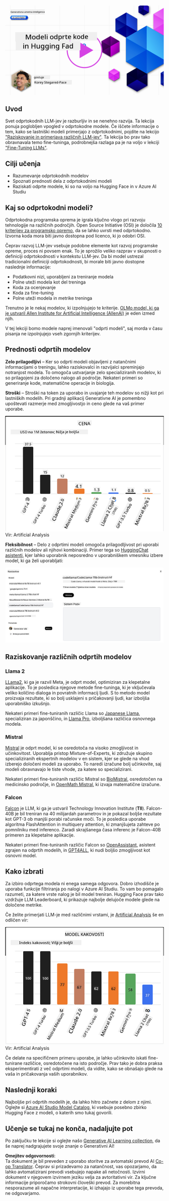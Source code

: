 <!--
CO_OP_TRANSLATOR_METADATA:
{
  "original_hash": "0bba96e53ab841d99db731892a51fab8",
  "translation_date": "2025-07-09T17:16:11+00:00",
  "source_file": "16-open-source-models/README.md",
  "language_code": "sl"
}
-->
[![Open Source Models](../../../translated_images/16-lesson-banner.6b56555e8404fda1716382db4832cecbe616ccd764de381f0af6cfd694d05f74.sl.png)](https://aka.ms/gen-ai-lesson16-gh?WT.mc_id=academic-105485-koreyst)

## Uvod

Svet odprtokodnih LLM-jev je razburljiv in se nenehno razvija. Ta lekcija ponuja poglobljen vpogled v odprtokodne modele. Če iščete informacije o tem, kako se lastniški modeli primerjajo z odprtokodnimi, pojdite na lekcijo ["Raziskovanje in primerjava različnih LLM-jev"](../02-exploring-and-comparing-different-llms/README.md?WT.mc_id=academic-105485-koreyst). Ta lekcija bo prav tako obravnavala temo fine-tuninga, podrobnejša razlaga pa je na voljo v lekciji ["Fine-Tuning LLMs"](../18-fine-tuning/README.md?WT.mc_id=academic-105485-koreyst).

## Cilji učenja

- Razumevanje odprtokodnih modelov  
- Spoznati prednosti dela z odprtokodnimi modeli  
- Raziskati odprte modele, ki so na voljo na Hugging Face in v Azure AI Studiu  

## Kaj so odprtokodni modeli?

Odprtokodna programska oprema je igrala ključno vlogo pri razvoju tehnologije na različnih področjih. Open Source Initiative (OSI) je določila [10 kriterijev za programsko opremo](https://web.archive.org/web/20241126001143/https://opensource.org/osd?WT.mc_id=academic-105485-koreyst), da se lahko uvrsti med odprtokodno. Izvorna koda mora biti javno dostopna pod licenco, ki jo odobri OSI.

Čeprav razvoj LLM-jev vsebuje podobne elemente kot razvoj programske opreme, proces ni povsem enak. To je sprožilo veliko razprav v skupnosti o definiciji odprtokodnosti v kontekstu LLM-jev. Da bi model ustrezal tradicionalni definiciji odprtokodnosti, bi morale biti javno dostopne naslednje informacije:

- Podatkovni nizi, uporabljeni za treniranje modela  
- Polne uteži modela kot del treninga  
- Koda za ocenjevanje  
- Koda za fine-tuning  
- Polne uteži modela in metrike treninga  

Trenutno je le nekaj modelov, ki izpolnjujejo te kriterije. [OLMo model, ki ga je ustvaril Allen Institute for Artificial Intelligence (AllenAI)](https://huggingface.co/allenai/OLMo-7B?WT.mc_id=academic-105485-koreyst) je eden izmed njih.

V tej lekciji bomo modele naprej imenovali "odprti modeli", saj morda v času pisanja ne izpolnjujejo vseh zgornjih kriterijev.

## Prednosti odprtih modelov

**Zelo prilagodljivi** – Ker so odprti modeli objavljeni z natančnimi informacijami o treningu, lahko raziskovalci in razvijalci spreminjajo notranjost modela. To omogoča ustvarjanje zelo specializiranih modelov, ki so prilagojeni za določeno nalogo ali področje. Nekateri primeri so generiranje kode, matematične operacije in biologija.

**Stroški** – Stroški na token za uporabo in uvajanje teh modelov so nižji kot pri lastniških modelih. Pri gradnji aplikacij Generativne AI je pomembno upoštevati razmerje med zmogljivostjo in ceno glede na vaš primer uporabe.

![Model Cost](../../../translated_images/model-price.3f5a3e4d32ae00b465325159e1f4ebe7b5861e95117518c6bfc37fe842950687.sl.png)  
Vir: Artificial Analysis

**Fleksibilnost** – Delo z odprtimi modeli omogoča prilagodljivost pri uporabi različnih modelov ali njihovi kombinaciji. Primer tega so [HuggingChat asistenti](https://huggingface.co/chat?WT.mc_id=academic-105485-koreyst), kjer lahko uporabnik neposredno v uporabniškem vmesniku izbere model, ki ga želi uporabljati:

![Choose Model](../../../translated_images/choose-model.f095d15bbac922141591fd4fac586dc8d25e69b42abf305d441b84c238e293f2.sl.png)

## Raziskovanje različnih odprtih modelov

### Llama 2

[LLama2](https://huggingface.co/meta-llama?WT.mc_id=academic-105485-koreyst), ki ga je razvil Meta, je odprt model, optimiziran za klepetalne aplikacije. To je posledica njegove metode fine-tuninga, ki je vključevala veliko količino dialoga in povratnih informacij ljudi. S to metodo model proizvaja rezultate, ki so bolj usklajeni s pričakovanji ljudi, kar izboljša uporabniško izkušnjo.

Nekateri primeri fine-tuniranih različic Llama so [Japanese Llama](https://huggingface.co/elyza/ELYZA-japanese-Llama-2-7b?WT.mc_id=academic-105485-koreyst), specializiran za japonščino, in [Llama Pro](https://huggingface.co/TencentARC/LLaMA-Pro-8B?WT.mc_id=academic-105485-koreyst), izboljšana različica osnovnega modela.

### Mistral

[Mistral](https://huggingface.co/mistralai?WT.mc_id=academic-105485-koreyst) je odprt model, ki se osredotoča na visoko zmogljivost in učinkovitost. Uporablja pristop Mixture-of-Experts, ki združuje skupino specializiranih ekspertnih modelov v en sistem, kjer se glede na vhod izberejo določeni modeli za uporabo. To naredi izračune bolj učinkovite, saj modeli obravnavajo le tiste vhode, za katere so specializirani.

Nekateri primeri fine-tuniranih različic Mistral so [BioMistral](https://huggingface.co/BioMistral/BioMistral-7B?text=Mon+nom+est+Thomas+et+mon+principal?WT.mc_id=academic-105485-koreyst), osredotočen na medicinsko področje, in [OpenMath Mistral](https://huggingface.co/nvidia/OpenMath-Mistral-7B-v0.1-hf?WT.mc_id=academic-105485-koreyst), ki izvaja matematične izračune.

### Falcon

[Falcon](https://huggingface.co/tiiuae?WT.mc_id=academic-105485-koreyst) je LLM, ki ga je ustvaril Technology Innovation Institute (**TII**). Falcon-40B je bil treniran na 40 milijardah parametrov in je pokazal boljše rezultate kot GPT-3 ob manjši porabi računske moči. To je posledica uporabe algoritma FlashAttention in multiquery attention, ki zmanjšujeta zahteve po pomnilniku med inferenco. Zaradi skrajšanega časa inferenc je Falcon-40B primeren za klepetalne aplikacije.

Nekateri primeri fine-tuniranih različic Falcon so [OpenAssistant](https://huggingface.co/OpenAssistant/falcon-40b-sft-top1-560?WT.mc_id=academic-105485-koreyst), asistent zgrajen na odprtih modelih, in [GPT4ALL](https://huggingface.co/nomic-ai/gpt4all-falcon?WT.mc_id=academic-105485-koreyst), ki nudi boljšo zmogljivost kot osnovni model.

## Kako izbrati

Za izbiro odprtega modela ni enega samega odgovora. Dobro izhodišče je uporaba funkcije filtriranja po nalogi v Azure AI Studiu. To vam bo pomagalo razumeti, za katere vrste nalog je bil model treniran. Hugging Face prav tako vzdržuje LLM Leaderboard, ki prikazuje najbolje delujoče modele glede na določene metrike.

Če želite primerjati LLM-je med različnimi vrstami, je [Artificial Analysis](https://artificialanalysis.ai/?WT.mc_id=academic-105485-koreyst) še en odličen vir:

![Model Quality](../../../translated_images/model-quality.aaae1c22e00f7ee1cd9dc186c611ac6ca6627eabd19e5364dce9e216d25ae8a5.sl.png)  
Vir: Artificial Analysis

Če delate na specifičnem primeru uporabe, je lahko učinkovito iskati fine-tunirane različice, osredotočene na isto področje. Prav tako je dobra praksa eksperimentirati z več odprtimi modeli, da vidite, kako se obnašajo glede na vaša in pričakovanja vaših uporabnikov.

## Naslednji koraki

Najboljše pri odprtih modelih je, da lahko hitro začnete z delom z njimi. Oglejte si [Azure AI Studio Model Catalog](https://ai.azure.com?WT.mc_id=academic-105485-koreyst), ki vsebuje posebno zbirko Hugging Face z modeli, o katerih smo tukaj govorili.

## Učenje se tukaj ne konča, nadaljujte pot

Po zaključku te lekcije si oglejte našo [Generative AI Learning collection](https://aka.ms/genai-collection?WT.mc_id=academic-105485-koreyst), da še naprej nadgrajujete svoje znanje o Generativni AI!

**Omejitev odgovornosti**:  
Ta dokument je bil preveden z uporabo storitve za avtomatski prevod AI [Co-op Translator](https://github.com/Azure/co-op-translator). Čeprav si prizadevamo za natančnost, vas opozarjamo, da lahko avtomatizirani prevodi vsebujejo napake ali netočnosti. Izvirni dokument v njegovem izvirnem jeziku velja za avtoritativni vir. Za ključne informacije priporočamo strokovni človeški prevod. Za morebitna nesporazume ali napačne interpretacije, ki izhajajo iz uporabe tega prevoda, ne odgovarjamo.